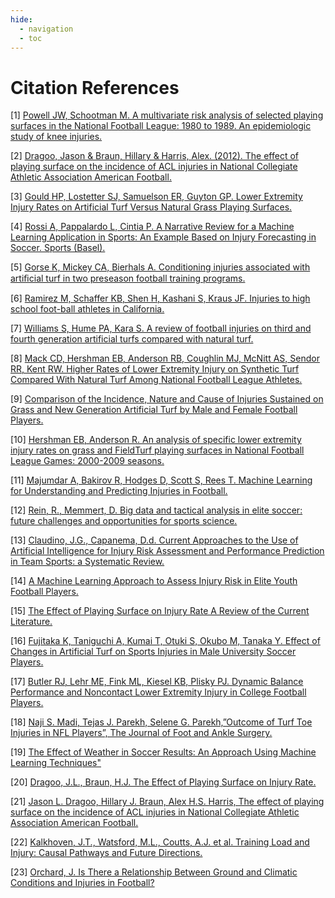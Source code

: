 ```yaml
---
hide:
  - navigation
  - toc
---
```

# Citation References
[1] [Powell JW, Schootman M. A multivariate risk analysis of selected playing surfaces in the National Football League: 1980 to 1989. An epidemiologic study of knee injuries.](https://pubmed.ncbi.nlm.nih.gov/1456362/)

[2] [Dragoo, Jason & Braun, Hillary & Harris, Alex. (2012). The effect of playing surface on the incidence of ACL injuries in National Collegiate Athletic Association American Football.](https://pubmed.ncbi.nlm.nih.gov/22920310/)

[3] [Gould HP, Lostetter SJ, Samuelson ER, Guyton GP. Lower Extremity Injury Rates on Artificial Turf Versus Natural Grass Playing Surfaces.](https://pubmed.ncbi.nlm.nih.gov/35593739/)

[4] [Rossi A, Pappalardo L, Cintia P. A Narrative Review for a Machine Learning Application in Sports: An Example Based on Injury Forecasting in Soccer. Sports (Basel).](https://pubmed.ncbi.nlm.nih.gov/35050970/)

[5] [Gorse K, Mickey CA, Bierhals A. Conditioning injuries associated with artiﬁcial turf in two preseason football training programs.](https://www.ncbi.nlm.nih.gov/pmc/articles/PMC1320345/)

[6] [Ramirez M, Schaffer KB, Shen H, Kashani S, Kraus JF. Injuries to high school foot-ball athletes in California.](https://pubmed.ncbi.nlm.nih.gov/16493176/)
 
[7] [Williams S, Hume PA, Kara S. A review of football injuries on third and fourth generation artificial turfs compared with natural turf.](https://pubmed.ncbi.nlm.nih.gov/21985213/)

[8] [Mack CD, Hershman EB, Anderson RB, Coughlin MJ, McNitt AS, Sendor RR, Kent RW. Higher Rates of Lower Extremity Injury on Synthetic Turf Compared With Natural Turf Among National Football League Athletes. ](https://pubmed.ncbi.nlm.nih.gov/30452873/)

[9] [Comparison of the Incidence, Nature and Cause of Injuries Sustained on Grass and New Generation Artificial Turf by Male and Female Football Players.](https://pubmed.ncbi.nlm.nih.gov/17646246/)

[10] [Hershman EB, Anderson R. An analysis of specific lower extremity injury rates on grass and FieldTurf playing surfaces in National Football League Games: 2000-2009 seasons.](https://pubmed.ncbi.nlm.nih.gov/22972855/)

[11] [Majumdar A, Bakirov R, Hodges D, Scott S, Rees T. Machine Learning for Understanding and Predicting Injuries in Football.](https://sportsmedicine-open.springeropen.com/articles/10.1186/s40798-022-00465-4)

[12] [ Rein, R., Memmert, D. Big data and tactical analysis in elite soccer: future challenges and opportunities for sports science.](https://springerplus.springeropen.com/articles/10.1186/s40064-016-3108-2)

[13] [Claudino, J.G., Capanema, D.d. Current Approaches to the Use of Artificial Intelligence for Injury Risk Assessment and Performance Prediction in Team Sports: a Systematic Review.](https://sportsmedicine-open.springeropen.com/articles/10.1186/s40798-019-0202-3)

[14] [A Machine Learning Approach to Assess Injury Risk in Elite Youth Football Players. ](https://pubmed.ncbi.nlm.nih.gov/32079917/)

[15] [The Effect of Playing Surface on Injury Rate A Review of the Current Literature.](https://pubmed.ncbi.nlm.nih.gov/20942512/#:~:text=Many%20peer%2Dreviewed%20studies%20cite,surfaces%20appears%20to%20be%20comparable.)

[16] [Fujitaka K, Taniguchi A, Kumai T, Otuki S, Okubo M, Tanaka Y. Effect of Changes in Artificial Turf on Sports Injuries in Male University Soccer Players.](https://pubmed.ncbi.nlm.nih.gov/28812040/)
 
[17] [Butler RJ, Lehr ME, Fink ML, Kiesel KB, Plisky PJ. Dynamic Balance Performance and Noncontact Lower Extremity Injury in College Football Players.](https://www.ncbi.nlm.nih.gov/pmc/articles/PMC3752196/)
  
[18] [Naji S. Madi, Tejas J. Parekh, Selene G. Parekh,”Outcome of Turf Toe Injuries in NFL Players”, The Journal of Foot and Ankle Surgery.](https://www.sciencedirect.com/science/article/abs/pii/S1067251622001557)
 
[19] [The Effect of Weather in Soccer Results: An Approach Using Machine Learning Techniques"](https://www.researchgate.net/publication/345782298_The_Effect_of_Weather_in_Soccer_Results_An_Approach_Using_Machine_Learning_Techniques)
 
[20] [ Dragoo, J.L., Braun, H.J. The Effect of Playing Surface on Injury Rate.](https://doi.org/10.2165/11535910-000000000-00000)

[21] [Jason L. Dragoo, Hillary J. Braun, Alex H.S. Harris, The effect of playing surface on the incidence of ACL injuries in National Collegiate Athletic Association American Football.](https://www.sciencedirect.com/science/article/pii/S0968016012001305)

[22] [Kalkhoven, J.T., Watsford, M.L., Coutts, A.J. et al. Training Load and Injury: Causal Pathways and Future Directions.](https://doi.org/10.1007/s40279-020-01413-6)
 
 
[23] [Orchard, J. Is There a Relationship Between Ground and Climatic Conditions and Injuries in Football?](https://doi.org/10.2165/00007256-200232070-00002)